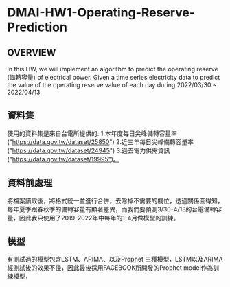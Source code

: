 # DMAI-HW1-Operating-Reserve-Prediction

## OVERVIEW
In this HW, we will implement an algorithm to predict the operating reserve (備轉容量) of electrical power. Given a time series electricity data to predict the value of the operating reserve value of each day during 2022/03/30 ~ 2022/04/13. 


## 資料集
使用的資料集是來自台電所提供的:
1.本年度每日尖峰備轉容量率("https://data.gov.tw/dataset/25850")
2.近三年每日尖峰備轉容量率("https://data.gov.tw/dataset/24945")
3.過去電力供需資訊("https://data.gov.tw/dataset/19995")。

## 資料前處理
將檔案讀取後，將格式統一並進行合併，去除掉不需要的欄位，透過關係圖得知，每年夏季跟春秋季的備轉容量有顯著差異，而我們要預測3/30-4/13的台電備轉容量，因此我只使用了2019-2022年中每年的1-4月做模型的訓練。

## 模型
有測試過的模型包含LSTM、ARIMA、以及Prophet 三種模型，LSTM以及ARIMA經測試後的效果不佳，因此最後採用FACEBOOK所開發的Prophet model作為訓練模型，
